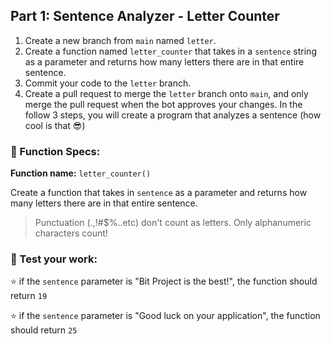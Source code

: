 ## Part 1: Sentence Analyzer - Letter Counter
1. Create a new branch from `main` named `letter`. 
2. Create a function named `letter_counter` that takes in a `sentence` string as a parameter and returns how many letters there are in that entire sentence.
3. Commit your code to the `letter` branch. 
4. Create a pull request to merge the `letter` branch onto `main`, and only merge the pull request when the bot approves your changes. 
In the follow 3 steps, you will create a program that analyzes a sentence (how cool is that 😎)

### 🔨 Function Specs:
**Function name:** `letter_counter()`

Create a function that takes in `sentence` as a parameter and returns how many letters there are in that entire sentence.
> Punctuation (.,!#$%..etc) don't count as letters. Only alphanumeric characters count!


### 📝 Test your work:
⭐ if the `sentence` parameter is "Bit Project is the best!", the function should return `19`

⭐ if the `sentence` parameter is "Good luck on your application", the function should return `25`

